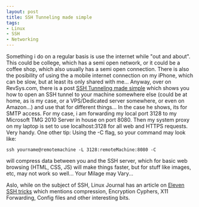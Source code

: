 ```yaml
---
layout: post
title: SSH Tunneling made simple
tags:
- Linux
- SSH
- Networking
---
```

Something i do on a regular basis is use the internet while "out and about". This could be college, which has a semi open network, or it could be a coffee shop, which also usually has a semi open connection. There is also the posibility of using the a mobile internet connection on my iPhone, which can be slow, but at least its only shared with me... Anyway, over on RevSys.com, there is a post [SSH Tunneling made simple][1] which shows you how to open an SSH tunnel to your machine somewhere else (could be at home, as is my case, or a VPS/Dedicated server somewhere, or even on Amazon...) and use that for different things... In the case he shows, its for SMTP access. For my case, i am forwarding my local port 3128 to my Microsoft TMG 2010 Server in house on port 8080. Then my system proxy on my laptop is set to use localhost:3128 for all web and HTTPS requests. Very handy. One other tip: Using the -C flag, so your command may look like:

`ssh yourname@remotemachine -L 3128:remoteMachine:8080 -C`

will compress data between you and the SSH server, which for basic web browsing (HTML, CSS, JS) will make things faster, but for stuff like images, etc, may not work so well... Your Milage may Vary...

Aslo, while on the subject of SSH, Linux Journal has an article on [Eleven SSH tricks][2] which mentions compression, Encryption Cyphers, X11 Forwarding, Config files and other interesting bits.

[1]:http://www.revsys.com/writings/quicktips/ssh-tunnel.html
[2]:http://www.linuxjournal.com/article/6602
